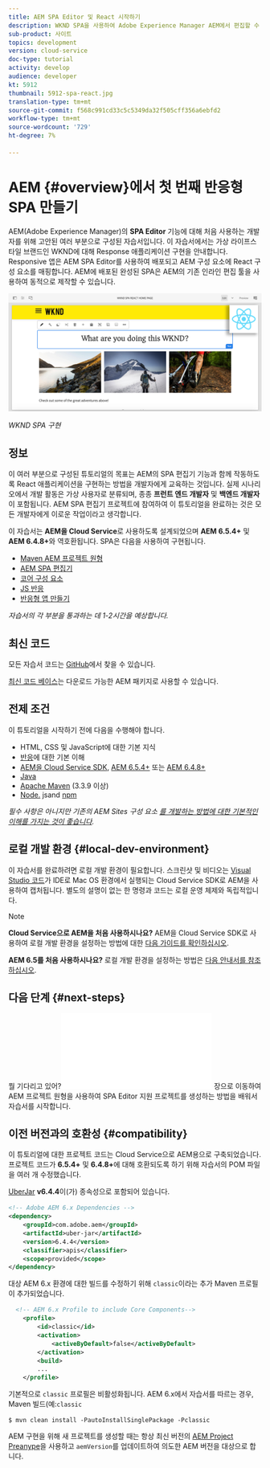 ```yaml
---
title: AEM SPA Editor 및 React 시작하기
description: WKND SPA을 사용하여 Adobe Experience Manager AEM에서 편집할 수 있는 간단한 단일 페이지 애플리케이션(SPA)을 만들 수 있습니다. AEM SPA Editor에서 React JS 프레임워크를 사용하여 SPA을 만드는 방법을 살펴봅니다. 이 여러 부분으로 구성된 튜토리얼은 가상의 라이프스타일 브랜드인 WKND에 대해 응용 프로그램 반응 구현을 안내합니다. 이 자습서에서는 SPA의 전체 생성 및 AEM와의 통합에 대해 설명합니다.
sub-product: 사이트
topics: development
version: cloud-service
doc-type: tutorial
activity: develop
audience: developer
kt: 5912
thumbnail: 5912-spa-react.jpg
translation-type: tm+mt
source-git-commit: f568c991cd33c5c5349da32f505cff356a6ebfd2
workflow-type: tm+mt
source-wordcount: '729'
ht-degree: 7%

---
```



# AEM {#overview}에서 첫 번째 반응형 SPA 만들기

AEM(Adobe Experience Manager)의 **SPA Editor** 기능에 대해 처음 사용하는 개발자를 위해 고안된 여러 부분으로 구성된 자습서입니다. 이 자습서에서는 가상 라이프스타일 브랜드인 WKND에 대해 Response 애플리케이션 구현을 안내합니다. Responsive 앱은 AEM SPA Editor를 사용하여 배포되고 AEM 구성 요소에 React 구성 요소를 매핑합니다. AEM에 배포된 완성된 SPA은 AEM의 기존 인라인 편집 툴을 사용하여 동적으로 제작할 수 있습니다.

![구현된 최종 SPA](assets/wknd-spa-implementation.png)

*WKND SPA 구현*

## 정보

이 여러 부분으로 구성된 튜토리얼의 목표는 AEM의 SPA 편집기 기능과 함께 작동하도록 React 애플리케이션을 구현하는 방법을 개발자에게 교육하는 것입니다. 실제 시나리오에서 개발 활동은 가상 사용자로 분류되며, 종종 **프런트 엔드 개발자** 및 **백엔드 개발자**&#x200B;이 포함됩니다. AEM SPA 편집기 프로젝트에 참여하여 이 튜토리얼을 완료하는 것은 모든 개발자에게 이로운 작업이라고 생각합니다.

이 자습서는 **AEM을 Cloud Service**&#x200B;로 사용하도록 설계되었으며 **AEM 6.5.4+** 및 **AEM 6.4.8+**&#x200B;와 역호환됩니다. SPA은 다음을 사용하여 구현됩니다.

* [Maven AEM 프로젝트 원형](https://docs.adobe.com/content/help/ko-KR/experience-manager-core-components/using/developing/archetype/overview.html)
* [AEM SPA 편집기](https://docs.adobe.com/content/help/en/experience-manager-65/developing/headless/spas/spa-walkthrough.html#content-editing-experience-with-spa)
* [코어 구성 요소](https://docs.adobe.com/content/help/ko-KR/experience-manager-core-components/using/introduction.html)
* [JS 반응](https://reactjs.org/)
* [반응형 앱 만들기](https://create-react-app.dev/)

*자습서의 각 부분을 통과하는 데 1-2시간을 예상합니다.*

## 최신 코드

모든 자습서 코드는 [GitHub](https://github.com/adobe/aem-guides-wknd-spa)에서 찾을 수 있습니다.

[최신 코드 베이스](https://github.com/adobe/aem-guides-wknd-spa/releases)는 다운로드 가능한 AEM 패키지로 사용할 수 있습니다.

## 전제 조건

이 튜토리얼을 시작하기 전에 다음을 수행해야 합니다.

* HTML, CSS 및 JavaScript에 대한 기본 지식
* [반응](https://reactjs.org/tutorial/tutorial.html)에 대한 기본 이해
* [AEM을 Cloud Service SDK](https://docs.adobe.com/content/help/en/experience-manager-learn/cloud-service/local-development-environment-set-up/aem-runtime.html#download-the-aem-as-a-cloud-service-sdk),  [AEM 6.5.4+](https://helpx.adobe.com/experience-manager/aem-releases-updates.html#65)  또는  [AEM 6.4.8+](https://helpx.adobe.com/experience-manager/aem-releases-updates.html#64)
* [Java](https://downloads.experiencecloud.adobe.com/content/software-distribution/en/general.html)
* [Apache Maven](https://maven.apache.org/) (3.3.9 이상)
* [Node.](https://nodejs.org/en/) jsand  [npm](https://www.npmjs.com/)

*필수 사항은 아니지만 기존의 AEM Sites 구성 요소 [를 개발하는 방법에 대한 기본적인 이해를 가지는 것이 좋습니다](https://docs.adobe.com/content/help/en/experience-manager-learn/getting-started-wknd-tutorial-develop/overview.html).*

## 로컬 개발 환경 {#local-dev-environment}

이 자습서를 완료하려면 로컬 개발 환경이 필요합니다. 스크린샷 및 비디오는 [Visual Studio 코드](https://code.visualstudio.com/)가 IDE로 Mac OS 환경에서 실행되는 Cloud Service SDK로 AEM을 사용하여 캡처됩니다. 별도의 설명이 없는 한 명령과 코드는 로컬 운영 체제와 독립적입니다.

>[!NOTE]
>
> **Cloud Service으로 AEM을 처음 사용하시나요?** AEM을 Cloud Service SDK로 사용하여 로컬 개발 환경을 설정하는 방법에 대한  [다음 가이드를 확인하십시오](https://docs.adobe.com/content/help/en/experience-manager-learn/cloud-service/local-development-environment-set-up/overview.html).
>
> **AEM 6.5를 처음 사용하시나요?** 로컬 개발 환경을 설정하는 방법은  [다음 안내서를 참조하십시오](https://docs.adobe.com/content/help/en/experience-manager-learn/foundation/development/set-up-a-local-aem-development-environment.html).

## 다음 단계 {#next-steps}

뭘 기다리고 있어?![SPA Editor 프로젝트](create-project.md) 장으로 이동하여 AEM 프로젝트 원형을 사용하여 SPA Editor 지원 프로젝트를 생성하는 방법을 배워서 자습서를 시작합니다.

## 이전 버전과의 호환성 {#compatibility}

이 튜토리얼에 대한 프로젝트 코드는 Cloud Service으로 AEM용으로 구축되었습니다. 프로젝트 코드가 **6.5.4+** 및 **6.4.8+**&#x200B;에 대해 호환되도록 하기 위해 자습서의 POM 파일을 여러 개 수정했습니다.

[UberJar](https://docs.adobe.com/content/help/en/experience-manager-65/developing/devtools/ht-projects-maven.html#what-is-the-uberjar) **v6.4.4**&#x200B;이(가) 종속성으로 포함되어 있습니다.

```xml
<!-- Adobe AEM 6.x Dependencies -->
<dependency>
    <groupId>com.adobe.aem</groupId>
    <artifactId>uber-jar</artifactId>
    <version>6.4.4</version>
    <classifier>apis</classifier>
    <scope>provided</scope>
</dependency>
```

대상 AEM 6.x 환경에 대한 빌드를 수정하기 위해 `classic`이라는 추가 Maven 프로필이 추가되었습니다.

```xml
  <!-- AEM 6.x Profile to include Core Components-->
    <profile>
        <id>classic</id>
        <activation>
            <activeByDefault>false</activeByDefault>
        </activation>
        <build>
        ...
    </profile>
```

기본적으로 `classic` 프로필은 비활성화됩니다. AEM 6.x에서 자습서를 따르는 경우, Maven 빌드(예:`classic`

```shell
$ mvn clean install -PautoInstallSinglePackage -Pclassic
```

AEM 구현을 위해 새 프로젝트를 생성할 때는 항상 최신 버전의 [AEM Project Preanype](https://github.com/adobe/aem-project-archetype)을 사용하고 `aemVersion`를 업데이트하여 의도한 AEM 버전을 대상으로 합니다.
